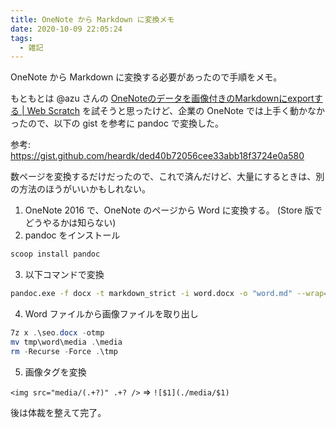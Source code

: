 ```yaml
---
title: OneNote から Markdown に変換メモ
date: 2020-10-09 22:05:24
tags:
  - 雑記
---
```


OneNote から Markdown に変換する必要があったので手順をメモ。

もともとは @azu さんの [OneNoteのデータを画像付きのMarkdownにexportする | Web Scratch](https://efcl.info/2020/05/23/onenote-to-markdown/) を試そうと思ったけど、企業の OneNote では上手く動かなかったので、以下の gist を参考に pandoc で変換した。

参考: https://gist.github.com/heardk/ded40b72056cee33abb18f3724e0a580

数ページを変換するだけだったので、これで済んだけど、大量にするときは、別の方法のほうがいいかもしれない。

<!-- more -->

1. OneNote 2016 で、OneNote のページから Word に変換する。 (Store 版でどうやるかは知らない)
2. pandoc をインストール

```sh
scoop install pandoc
```

3. 以下コマンドで変換

```sh
pandoc.exe -f docx -t markdown_strict -i word.docx -o "word.md" --wrap=none --atx-headers
```

4. Word ファイルから画像ファイルを取り出し

```ps1
7z x .\seo.docx -otmp
mv tmp\word\media .\media
rm -Recurse -Force .\tmp
```

5. 画像タグを変換

`<img src="media/(.+?)" .+? />` => `![$1](./media/$1)`

後は体裁を整えて完了。